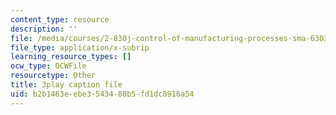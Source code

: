 ```yaml
---
content_type: resource
description: ''
file: /media/courses/2-830j-control-of-manufacturing-processes-sma-6303-spring-2008/b2b1463eebe3543480b5fd1dc8916a54_LIADaqdI1Y8.vtt
file_type: application/x-subrip
learning_resource_types: []
ocw_type: OCWFile
resourcetype: Other
title: 3play caption file
uid: b2b1463e-ebe3-5434-80b5-fd1dc8916a54
---
```

